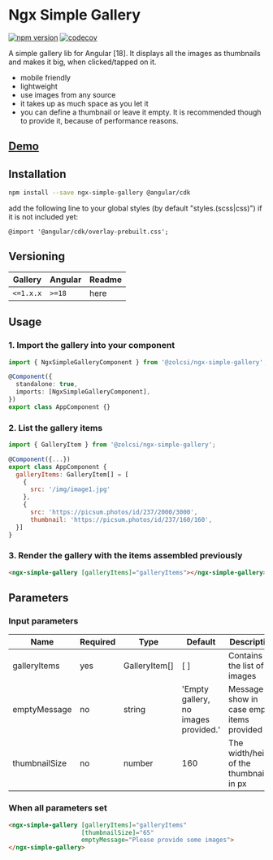 # Ngx Simple Gallery

[![npm version](https://badge.fury.io/js/ngx-simple-gallery.svg)](https://badge.fury.io/js/ngx-simple-gallery)
[![codecov](https://codecov.io/gh/zolcsi/ngx-simple-gallery/graph/badge.svg?token=772F41V3M1)](https://codecov.io/gh/zolcsi/ngx-simple-gallery)

A simple gallery lib for Angular [18]. It displays all the images as thumbnails and makes it big, when clicked/tapped on it.
 - mobile friendly
 - lightweight
 - use images from any source
 - it takes up as much space as you let it
 - you can define a thumbnail or leave it empty. It is recommended though to provide it, because of performance reasons.

## [Demo](https://zolcsi.github.io/ngx-simple-gallery/)

## Installation

```sh
npm install --save ngx-simple-gallery @angular/cdk
```
add the following line to your global styles (by default "styles.(scss|css)") if it is not included yet: 
```
@import '@angular/cdk/overlay-prebuilt.css';
```

## Versioning

| Gallery   | Angular   | Readme                                                       |
| --------- |-----------| ------------------------------------------------------------ |
| `<=1.x.x` | `>=18`    | here                                                         |


## Usage

### 1. Import the gallery into your component

```ts
import { NgxSimpleGalleryComponent } from '@zolcsi/ngx-simple-gallery';

@Component({
  standalone: true,
  imports: [NgxSimpleGalleryComponent],
})
export class AppComponent {}
```

### 2. List the gallery items

```js
import { GalleryItem } from '@zolcsi/ngx-simple-gallery';

@Component({...})
export class AppComponent {
  galleryItems: GalleryItem[] = [
    { 
      src: '/img/image1.jpg' 
    }, 
    {
      src: 'https://picsum.photos/id/237/2000/3000',
      thumbnail: 'https://picsum.photos/id/237/160/160',
  }]
}
```

### 3. Render the gallery with the items assembled previously

```html
<ngx-simple-gallery [galleryItems]="galleryItems"></ngx-simple-gallery>
```

## Parameters

### Input parameters

| Name          | Required | Type          | Default                               | Description                                  |                              
|---------------|----------|---------------|---------------------------------------|----------------------------------------------| 
| galleryItems  | yes      | GalleryItem[] | [ ]                                   | Contains the list of images                  |
| emptyMessage  | no       | string        | 'Empty gallery, no images  provided.' | Message to show in case empty items provided |
| thumbnailSize | no       | number        | 160                                   | The width/height of the thumbnails in px     | 

### When all parameters set

```html
<ngx-simple-gallery [galleryItems]="galleryItems" 
                    [thumbnailSize]="65"
                    emptyMessage="Please provide some images">  
</ngx-simple-gallery>
```

